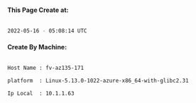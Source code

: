 
   
#### This Page Create at:

```bash

2022-05-16 - 05:08:14 UTC

```

#### Create By Machine:

```bash

Host Name : fv-az135-171

platform  : Linux-5.13.0-1022-azure-x86_64-with-glibc2.31

Ip Local  : 10.1.1.63

```

